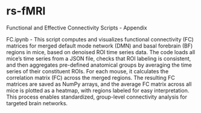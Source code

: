 # rs-fMRI
Functional and Effective Connectivity Scripts - Appendix

FC.ipynb -  This script computes and visualizes functional connectivity (FC) matrices for merged default mode network (DMN) and basal forebrain (BF) regions in mice, based on denoised ROI time series data. The code loads all mice’s time series from a JSON file, checks that ROI labeling is consistent, and then aggregates pre-defined anatomical groups by averaging the time series of their constituent ROIs. For each mouse, it calculates the correlation matrix (FC) across the merged regions. The resulting FC matrices are saved as NumPy arrays, and the average FC matrix across all mice is plotted as a heatmap, with regions labeled for easy interpretation. This process enables standardized, group-level connectivity analysis for targeted brain networks.
